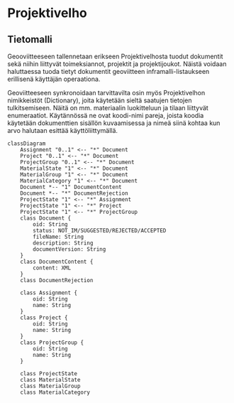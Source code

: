 # Projektivelho

## Tietomalli

Geooviitteeseen tallennetaan erikseen Projektivelhosta tuodut dokumentit sekä niihin liittyvät toimeksiannot, projektit
ja projektijoukot. Näistä voidaan haluttaessa tuoda tietyt dokumentit geoviitteen inframalli-listaukseen erillisenä
käyttäjän operaationa.

Geoviitteeseen synkronoidaan tarvittavilta osin myös Projektivelhon nimikkeistöt (Dictionary), joita käytetään sieltä
saatujen tietojen tulkitsemiseen. Näitä on mm. materiaalin luokitteluun ja tilaan liittyvät enumeraatiot. Käytännössä ne
ovat koodi-nimi pareja, joista koodia käytetään dokumenttien sisällön kuvaamisessa ja nimeä siinä kohtaa kun arvo
halutaan esittää käyttöliittymällä.

```mermaid
classDiagram
    Assignment "0..1" <-- "*" Document
    Project "0..1" <-- "*" Document
    ProjectGroup "0..1" <-- "*" Document
    MaterialState "1" <-- "*" Document
    MaterialGroup "1" <-- "*" Document
    MaterialCategory "1" <-- "*" Document
    Document *-- "1" DocumentContent
    Document *-- "*" DocumentRejection
    ProjectState "1" <-- "*" Assignment
    ProjectState "1" <-- "*" Project
    ProjectState "1" <-- "*" ProjectGroup
    class Document {
        oid: String
        status: NOT_IM/SUGGESTED/REJECTED/ACCEPTED
        fileName: String
        description: String
        documentVersion: String
    }
    class DocumentContent {
        content: XML
    }
    class DocumentRejection

    class Assignment {
        oid: String
        name: String
    }
    class Project {
        oid: String
        name: String
    }
    class ProjectGroup {
        oid: String
        name: String
    }

    class ProjectState
    class MaterialState
    class MaterialGroup
    class MaterialCategory
```
